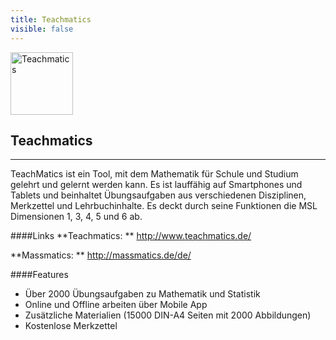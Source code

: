 ```yaml
---
title: Teachmatics
visible: false
---
```


<img border="0" alt="Teachmatics" src="../images/teachmatics_logo.png" height="100em">

## Teachmatics
---
TeachMatics ist ein Tool, mit dem Mathematik für Schule und Studium gelehrt und gelernt werden kann. Es ist lauffähig auf Smartphones und Tablets und beinhaltet Übungsaufgaben aus verschiedenen Disziplinen, Merkzettel und Lehrbuchinhalte. Es deckt durch seine Funktionen die MSL Dimensionen 1, 3, 4, 5 und 6 ab.

####Links
**Teachmatics: ** <a href="https://www.teachmatics.de/">http://www.teachmatics.de/</a>

**Massmatics: ** <a href="http://massmatics.de/de/">http://massmatics.de/de/</a>

####Features
- Über 2000 Übungsaufgaben zu Mathematik und Statistik
- Online und Offline arbeiten über Mobile App
- Zusätzliche Materialien (15000 DIN-A4 Seiten mit 2000 Abbildungen)
- Kostenlose Merkzettel